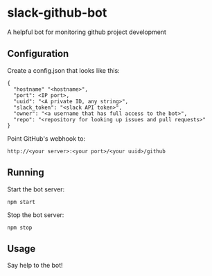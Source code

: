 # slack-github-bot
A helpful bot for monitoring github project development

## Configuration
Create a config.json that looks like this:

    {
      "hostname" "<hostname>",
      "port": <IP port>,
      "uuid": "<A private ID, any string>",
      "slack_token": "<slack API token>",
      "owner": "<a username that has full access to the bot>",
      "repo": "<repository for looking up issues and pull requests>"
    }

Point GitHub's webhook to:

    http://<your server>:<your port>/<your uuid>/github

## Running

Start the bot server:

    npm start

Stop the bot server:

    npm stop

## Usage

Say help to the bot!
